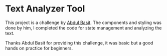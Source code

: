 # Text Analyzer Tool

This project is a challenge by [Abdul Basit](https://twitter.com/Basit_Miyanji). The components and styling was done by him, I completed the code for state management and analyzing the text.

Thanks Abdul Basit for providing this challenge, it was basic but a good hands on practice for beginners.
